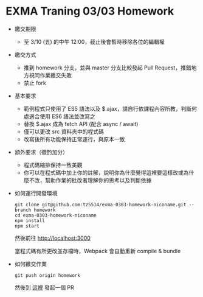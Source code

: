 # EXMA Traning 03/03 Homework
* 繳交期限
  * 至 3/10 (五) 的中午 12:00，截止後會暫時移除各位的編輯權
* 繳交方式
  * 推到 homework 分支，並與 master 分支比較發起 Pull Request，推錯地方視同作業繳交失敗
  * 禁止 fork
* 基本要求
  * 範例程式只使用了 ES5 語法以及 $.ajax，請自行依課程內容所教，判斷何處適合使用 ES6 語法並改寫之
  * 替換 $.ajax 成為 fetch API (配合 async / await)
  * 僅可以更改 src 資料夾中的程式碼
  * 改寫後所有功能保持正常運行，與原本一致
* 額外要求（徵酌加分）
  * 程式碼縮排保持一致美觀
  * 你可以在程式碼中加上你的註解，說明你為什麼覺得這裡要這樣改或為什麼不改，幫助作業的批改者理解你的思考以及判斷依據

* 如何運行開發環境
  ```
  git clone git@github.com:tz5514/exma-0303-homework-niconame.git --branch homework
  cd exma-0303-homework-niconame
  npm install
  npm start
  ```
  然後前往 [http://localhost:3000](http://localhost:3000)
  
  當程式碼有所更改並存檔時，Webpack 會自動重新 compile & bundle
  
* 如何繳交作業
  ```
  git push origin homework
  ```
  然後到 [這裡](https://github.com/tz5514/exma-0303-homework-niconame/compare/master...homework) 發起一個 PR
